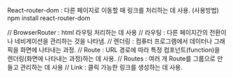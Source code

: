 React-router-dom :
    다른 페이지로 이동할 때 링크를 처리하는 데 사용.
        (사용방법) npm install react-router-dom

// BrowserRouter : html 라우팅 처리하는 데 사용
// 라우팅 : 다른 페이지간의 전환이나 네비게이션을 관리하는 것을 나타냄.
// 렌더링 : 컴퓨터 프로그램에서 데이터나 그래픽을 화면에 나타내는 과정.
// Route  : URL 경로에 따라 특정 컴포넌트(function)을 렌더링(화면에 나타내는 과정)하는 데 사용.
// Routes : 여러 개 Route를 그룹으로 만들고 관리하는 데 사용
// Link   : 클릭 가능한 링크를 생성하는 데 사용.